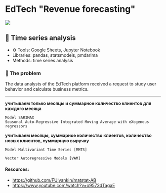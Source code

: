 # EdTech "Revenue forecasting"

<img src="https://pypi-camo.freetls.fastly.net/d7ca45f98bb42530c497ea344d405f84abf0cb71/68747470733a2f2f696d672e736869656c64732e696f2f62616467652f707974686f6e2d332e372b2d626c75652e737667">

## 💼 Time series analysis
* ⚙️ Tools: Google Sheets, Jupyter Notebook
* Libraries: pandas, statsmodels, pmdarima
* Methods: time series analysis


### 📌 The problem
The data analysts of the EdTech platform received a request to study user behavior and calculate business metrics.


---
**учитываем только месяцы и суммарное количество клиентов для каждого месяца**
```
Model SARIMAX
Seasonal Auto-Regressive Integrated Moving Average with eXogenous regressors
```


**учитываем месяцы, суммарное количество клиентов, количество новых клиентов, суммарную выручку**
```
Model Multivariant Time Series [MMTS]
```

```
Vector Autoregressive Models [VAM]
```


#### Resources:
* https://github.com/FUlyankin/matstat-AB
* https://www.youtube.com/watch?v=o9573dTagaE
